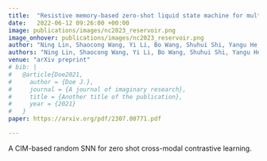 ```yaml
---
title:  "Resistive memory-based zero-shot liquid state machine for multimodal event data learning"
date:   2022-06-12 09:26:00 +00:00
image: publications/images/nc2023_reservoir.png
image_onhover: publications/images/nc2023_reservoir.png
author: "Ning Lin, Shaocong Wang, Yi Li, Bo Wang, Shuhui Shi, Yangu He, Woyu Zhang, Yifei Yu, Yue Zhang, Xiaojuan Qi, Xiaoming Chen, Hao Jiang, Xumeng Zhang, Peng Lin, Xiaoxin Xu, Qi Liu, Zhongrui Wang, Dashan Shang, Ming Liu"
authors: "Ning Lin, Shaocong Wang, Yi Li, Bo Wang, Shuhui Shi, Yangu He, Woyu Zhang, Yifei Yu, Yue Zhang, Xiaojuan Qi, Xiaoming Chen, Hao Jiang, Xumeng Zhang, Peng Lin, Xiaoxin Xu, Qi Liu, Zhongrui Wang, Dashan Shang, Ming Liu"
venue: "arXiv preprint"
# bib: |
#   @article{Doe2021,
#     author = {Doe J.},
#     journal = {A journal of imaginary research},
#     title = {Another title of the publication},
#     year = {2021}
#   }
paper: https://arxiv.org/pdf/2307.00771.pdf

---
```

A CIM-based random SNN for zero shot cross-modal contrastive learning.
